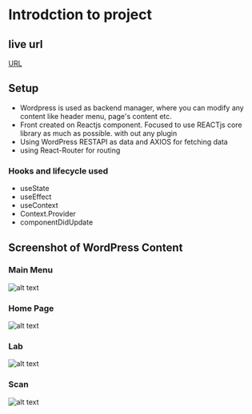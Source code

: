 # Introdction to project

## live url
[URL]( https://wpheadelesscms.netlify.app/)

## Setup
* Wordpress is used as backend manager, where you can modify any content like header menu, page's content etc.
* Front created on Reactjs component. Focused to use REACTjs core library as much as possible. with out any plugin
* Using WordPress RESTAPI as data and AXIOS for fetching data
* using React-Router for routing

### Hooks and lifecycle used
* useState
* useEffect
* useContext
* Context.Provider
* componentDidUpdate

## Screenshot of WordPress Content

### Main Menu
![alt text](https://yellopals.com/headlesscms/wordpress/wp-content/uploads/2022/04/main-menu.png)

### Home Page
![alt text](https://yellopals.com/headlesscms/wordpress/wp-content/uploads/2022/04/home.png)

### Lab 
![alt text](https://yellopals.com/headlesscms/wordpress/wp-content/uploads/2022/04/lab.png)

### Scan
![alt text](https://yellopals.com/headlesscms/wordpress/wp-content/uploads/2022/04/scan.png)